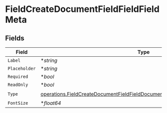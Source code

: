 # FieldCreateDocumentFieldFieldFieldMeta


## Fields

| Field                                                                                                                                                                            | Type                                                                                                                                                                             | Required                                                                                                                                                                         | Description                                                                                                                                                                      |
| -------------------------------------------------------------------------------------------------------------------------------------------------------------------------------- | -------------------------------------------------------------------------------------------------------------------------------------------------------------------------------- | -------------------------------------------------------------------------------------------------------------------------------------------------------------------------------- | -------------------------------------------------------------------------------------------------------------------------------------------------------------------------------- |
| `Label`                                                                                                                                                                          | **string*                                                                                                                                                                        | :heavy_minus_sign:                                                                                                                                                               | N/A                                                                                                                                                                              |
| `Placeholder`                                                                                                                                                                    | **string*                                                                                                                                                                        | :heavy_minus_sign:                                                                                                                                                               | N/A                                                                                                                                                                              |
| `Required`                                                                                                                                                                       | **bool*                                                                                                                                                                          | :heavy_minus_sign:                                                                                                                                                               | N/A                                                                                                                                                                              |
| `ReadOnly`                                                                                                                                                                       | **bool*                                                                                                                                                                          | :heavy_minus_sign:                                                                                                                                                               | N/A                                                                                                                                                                              |
| `Type`                                                                                                                                                                           | [operations.FieldCreateDocumentFieldFieldDocumentsFieldsRequestRequestBody4Type](../../models/operations/fieldcreatedocumentfieldfielddocumentsfieldsrequestrequestbody4type.md) | :heavy_check_mark:                                                                                                                                                               | N/A                                                                                                                                                                              |
| `FontSize`                                                                                                                                                                       | **float64*                                                                                                                                                                       | :heavy_minus_sign:                                                                                                                                                               | N/A                                                                                                                                                                              |